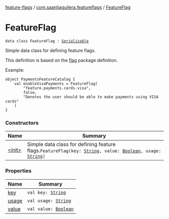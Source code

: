 [feature-flags](../../index.md) / [com.saantiaguilera.featureflags](../index.md) / [FeatureFlag](./index.md)

# FeatureFlag

`data class FeatureFlag : `[`Serializable`](https://docs.oracle.com/javase/8/docs/api/java/io/Serializable.html)

Simple data class for defining feature flags.

This definition is based on the [flag](https://golang.org/pkg/flag) package definition.

Example:

```
object PaymentsFeatureCatalog {
    val enableVisaPayments = FeatureFlag(
        "feature.payments.cards.visa",
        false,
        "Denotes the user should be able to make payments using VISA cards"
    )
}
```

### Constructors

| Name | Summary |
|---|---|
| [&lt;init&gt;](-init-.md) | Simple data class for defining feature flags.`FeatureFlag(key: `[`String`](https://kotlinlang.org/api/latest/jvm/stdlib/kotlin/-string/index.html)`, value: `[`Boolean`](https://kotlinlang.org/api/latest/jvm/stdlib/kotlin/-boolean/index.html)`, usage: `[`String`](https://kotlinlang.org/api/latest/jvm/stdlib/kotlin/-string/index.html)`)` |

### Properties

| Name | Summary |
|---|---|
| [key](key.md) | `val key: `[`String`](https://kotlinlang.org/api/latest/jvm/stdlib/kotlin/-string/index.html) |
| [usage](usage.md) | `val usage: `[`String`](https://kotlinlang.org/api/latest/jvm/stdlib/kotlin/-string/index.html) |
| [value](value.md) | `val value: `[`Boolean`](https://kotlinlang.org/api/latest/jvm/stdlib/kotlin/-boolean/index.html) |
